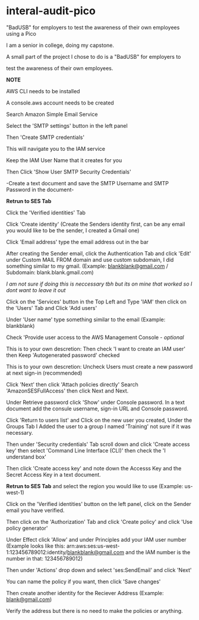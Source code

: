# interal-audit-pico

"BadUSB" for employers to test the awareness of their own employees using a Pico

I am a senior in college, doing my capstone. 

A small part of the project I chose to do is a "BadUSB" for employers to 

test the awareness of their own employees. 

**NOTE**

AWS CLI needs to be installed

A console.aws account needs to be created

Search Amazon Simple Email Service

Select the 'SMTP settings' button in the left panel

Then 'Create SMTP credentials'

This will navigate you to the IAM service

Keep the IAM User Name that it creates for you

Then Click 'Show User SMTP Security Credentials'

-Create a text document and save the SMTP Username and SMTP Password in the document-

**Retrun to SES Tab**

Click the 'Verified identities' Tab

Click 'Create identity' (Create the Senders identity first, can be any email you would like to be the sender, I created a Gmail one)

Click 'Email address' type the email address out in the bar

After creating the Sender email, click the Authentication Tab and click 'Edit' under Custom MAIL FROM domain and use custom subdomain, I did something similar to my gmail. (Example: blankblank@gmail.com / Subdomain: blank.blank.gmail.com)

*I am not sure if doing this is neccessary tbh but its on mine that worked so I dont want to leave it out*

Click on the 'Services' button in the Top Left and Type 'IAM' then click on the 'Users' Tab and Click 'Add users'

Under 'User name' type something similar to the email (Example: blankblank)

Check 'Provide user access to the AWS Management Console - *optional*

This is to your own descretion: Then check 'I want to create an IAM user' then Keep 'Autogenerated password' checked

This is to your own descretion: Uncheck Users must create a new password at next sign-in (recommended)

Click 'Next' then click 'Attach policies directly' Search 'AmazonSESFullAccess' then click Next and Next.

Under Retrieve password click 'Show' under Console password. In a text document add the consule username, sign-in URL and Console password.

Click 'Return to users list' and Click on the new user you created, Under the Groups Tab I Added the user to a group I named 'Training' not sure if it was necessary.

Then under 'Security credentials' Tab scroll down and click 'Create access key' then select 'Command Line Interface (CLI)' then check the 'I understand box'

Then click 'Create access key' and note down the Accesss Key and the Secret Access Key in a text document.

**Retrun to SES Tab** and select the region you would like to use (Example: us-west-1)

Click on the 'Verified identities' button on the left panel, click on the Sender email you have verified.

Then click on the 'Authorization' Tab and click 'Create policy' and click 'Use policy generator'

Under Effect click 'Allow' and under Principles add your IAM user number (Example looks like this: arn:aws:ses:us-west-1:123456789012:identity/blankblank@gmail.com and the IAM number is the number in that: 123456789012)

Then under 'Actions' drop down and select 'ses:SendEmail' and click 'Next'

You can name the policy if you want, then click 'Save changes'

Then create another identity for the Reciever Address (Example: blank@gmail.com)

Verify the address but there is no need to make the policies or anything.
